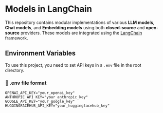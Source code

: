 # Models in LangChain

This repository contains modular implementations of various **LLM models**, **Chat models**, and **Embedding models** using both **closed-source** and **open-source** providers. These models are integrated using the [LangChain](https://github.com/langchain-ai/langchain) framework.

## Environment Variables

To use this project, you need to set API keys in a `.env` file in the root directory.

### 📄 .env file format

```env
OPENAI_API_KEY="your_openai_key"
ANTHROPIC_API_KEY="your_anthropic_key"
GOOGLE_API_KEY="your_google_key"
HUGGINGFACEHUB_API_KEY="your_huggingfacehub_key"
